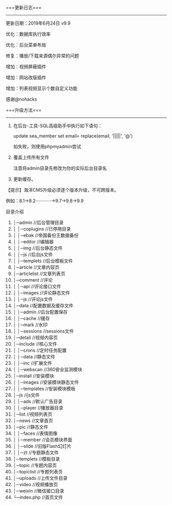 ===更新日志=== 

------------------------------------- 

更新日期：2019年6月24日 v9.9

优化：数据库执行效率

优化：后台菜单布局

修复：播放/下载来源偶尔异常的问题

增加：视频屏蔽插件

增加：网站改版插件

增加：列表视频显示个数自定义功能

感谢@nohacks





===升级方法=== 

------------------------------------- 

1. 在后台-工具-SQL高级助手中执行如下语句：

    update sea_member set email= replace(email, '|||||', '@')

    如失败，则使用phpmyadmin尝试

2. 覆盖上传所有文件 

    注意将admin目录先修改为你的实际后台目录名

3. 更新缓存。 

【提示】海洋CMS升级必须逐个版本升级，不可跨版本。 

例如：8.1->8.2············->9.7->9.8->9.9 

目录介绍
01. │─admin //后台管理目录
02. │ │─coplugins //已停用目录
03. │ │─ebak //帝国备份王数据备份
04. │ │─editor //编辑器
05. │ │─img //后台静态文件
06. │ │─js //后台js文件
07. │ │─templets //后台模板文件
08. │─article //文章内容页
09. │─articlelist //文章列表页
10. │─comment //评论
11. │ │─api //评论接口文件
12. │ │─images //评论静态文件
13. │ │─js //评论js文件
14. │─data //配置数据及缓存文件
15. │ │─admin //后台配置保存
16. │ │─cache //缓存
17. │ │─mark //水印
18. │ │─sessions //sessions文件
19. │─detail //视频内容页
20. │─include //核心文件
21. │ │─crons //定时任务配置
22. │ │─data //静态文件
23. │ │─inc //扩展文件
24. │ │─webscan //360安全监测模块
25. │─install //安装模块
26. │ │─images //安装模块静态文件
27. │ │─templates //安装模块模板
28. │─js //js文件
29. │ │─ads //默认广告目录
30. │ │─player //播放器目录
31. │─list //视频列表页
32. │─news //文章首页
33. │─pic //静态文件
34. │ │─faces //表情图像
35. │ │─member //会员模块界面
36. │ │─slide //旧版Flash幻灯片
37. │ │─zt //专题静态文件
38. │─templets //模板目录
39. │─topic //专题内容页
40. │─topiclist //专题列表页
41. │─uploads //上传文件目录
42. │─video //视频播放页
43. │─weixin //微信接口目录
44. └─index.php //首页文件